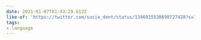 ```yaml
---
date: 2021-01-07T01:43:29.612Z
like-of: 'https://twitter.com/susie_dent/status/1346915538698727428?s=19'
tags:
- language
---
```


